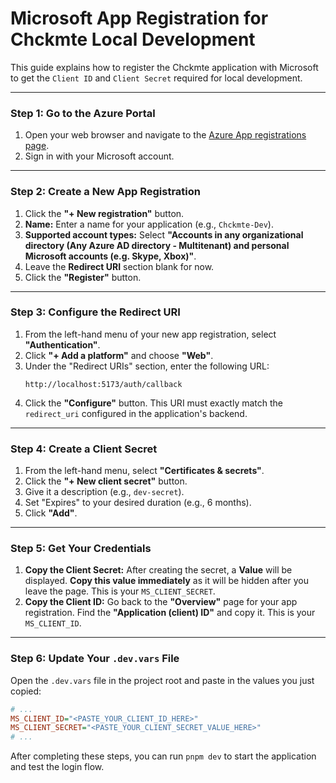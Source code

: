 # Microsoft App Registration for Chckmte Local Development

This guide explains how to register the Chckmte application with Microsoft to get the `Client ID` and `Client Secret` required for local development.

---

### Step 1: Go to the Azure Portal

1.  Open your web browser and navigate to the [Azure App registrations page](https://portal.azure.com/#blade/Microsoft_AAD_RegisteredApps/ApplicationsListBlade).
2.  Sign in with your Microsoft account.

---

### Step 2: Create a New App Registration

1.  Click the **"+ New registration"** button.
2.  **Name:** Enter a name for your application (e.g., `Chckmte-Dev`).
3.  **Supported account types:** Select **"Accounts in any organizational directory (Any Azure AD directory - Multitenant) and personal Microsoft accounts (e.g. Skype, Xbox)"**.
4.  Leave the **Redirect URI** section blank for now.
5.  Click the **"Register"** button.

---

### Step 3: Configure the Redirect URI

1.  From the left-hand menu of your new app registration, select **"Authentication"**.
2.  Click **"+ Add a platform"** and choose **"Web"**.
3.  Under the "Redirect URIs" section, enter the following URL:
    ```
    http://localhost:5173/auth/callback
    ```
4.  Click the **"Configure"** button. This URI must exactly match the `redirect_uri` configured in the application's backend.

---

### Step 4: Create a Client Secret

1.  From the left-hand menu, select **"Certificates & secrets"**.
2.  Click the **"+ New client secret"** button.
3.  Give it a description (e.g., `dev-secret`).
4.  Set "Expires" to your desired duration (e.g., 6 months).
5.  Click **"Add"**.

---

### Step 5: Get Your Credentials

1.  **Copy the Client Secret:** After creating the secret, a **Value** will be displayed. **Copy this value immediately** as it will be hidden after you leave the page. This is your `MS_CLIENT_SECRET`.
2.  **Copy the Client ID:** Go back to the **"Overview"** page for your app registration. Find the **"Application (client) ID"** and copy it. This is your `MS_CLIENT_ID`.

---

### Step 6: Update Your `.dev.vars` File

Open the `.dev.vars` file in the project root and paste in the values you just copied:

```ini
# ...
MS_CLIENT_ID="<PASTE_YOUR_CLIENT_ID_HERE>"
MS_CLIENT_SECRET="<PASTE_YOUR_CLIENT_SECRET_VALUE_HERE>"
# ...
```

After completing these steps, you can run `pnpm dev` to start the application and test the login flow.
